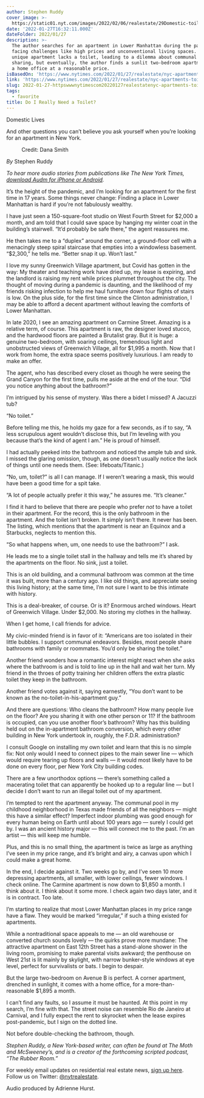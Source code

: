 ```yaml
---
author: Stephen Ruddy
cover_image: >-
  https://static01.nyt.com/images/2022/02/06/realestate/29Domestic-toilet-illo/29Domestic-toilet-illo-facebookJumbo.jpg
date: '2022-01-27T16:32:11.000Z'
dateFolder: 2022/01/27
description: >-
  The author searches for an apartment in Lower Manhattan during the pandemic,
  facing challenges like high prices and unconventional living spaces. One
  unique apartment lacks a toilet, leading to a dilemma about communal bathroom
  sharing, but eventually, the author finds a sunlit two-bedroom apartment with
  a home office at a reasonable price.
isBasedOn: 'https://www.nytimes.com/2022/01/27/realestate/nyc-apartments-toilet.html'
link: 'https://www.nytimes.com/2022/01/27/realestate/nyc-apartments-toilet.html'
slug: 2022-01-27-httpswwwnytimescom20220127realestatenyc-apartments-toilethtml
tags:
  - favorite
title: Do I Really Need a Toilet?
---
```

<p>Domestic Lives</p>
<p>And other questions you can’t believe you ask yourself when you’re looking for an apartment in New York.</p>
<figure><img alt="" sizes="((min-width: 600px) and (max-width: 1004px)) 84vw, (min-width: 1005px) 80vw, 100vw" src="https://static01.nyt.com/images/2022/02/06/realestate/29Domestic-toilet-illo/29Domestic-toilet-illo-superJumbo.jpg?quality=75&amp;auto=webp" srcset="https://static01.nyt.com/images/2022/02/06/realestate/29Domestic-toilet-illo/29Domestic-toilet-illo-articleLarge.jpg?quality=75&amp;auto=webp 600w,https://static01.nyt.com/images/2022/02/06/realestate/29Domestic-toilet-illo/29Domestic-toilet-illo-jumbo.jpg?quality=75&amp;auto=webp 1024w,https://static01.nyt.com/images/2022/02/06/realestate/29Domestic-toilet-illo/29Domestic-toilet-illo-superJumbo.jpg?quality=75&amp;auto=webp 1965w"/><figcaption>Credit: Dana Smith</figcaption></figure>
<p><i>By </i>Stephen Ruddy</p>
<p><em>To hear more audio stories from publications like The New York Times, </em><a href="https://www.audm.com/?utm_source=nyt&amp;utm_medium=embed&amp;utm_campaign=domestic_toilet_really_need"><em>download Audm for iPhone or Android</em></a><em>.</em></p>
<p>It’s the height of the pandemic, and I’m looking for an apartment for the first time in 17 years. Some things never change: Finding a place in Lower Manhattan is hard if you’re not fabulously wealthy.</p>
<p>I have just seen a 150-square-foot studio on West Fourth Street for $2,000 a month, and am told that I could save space by hanging my winter coat in the building’s stairwell. “It’d probably be safe there,” the agent reassures me.</p>
<p>He then takes me to a “duplex” around the corner, a ground-floor cell with a menacingly steep spiral staircase that empties into a windowless basement. “$2,300,” he tells me. “Better snap it up. Won’t last.”</p>
<p>I love my sunny Greenwich Village apartment, but Covid has gotten in the way: My theater and teaching work have dried up, my lease is expiring, and the landlord is raising my rent while prices plummet throughout the city. The thought of moving during a pandemic is daunting, and the likelihood of my friends risking infection to help me haul furniture down four flights of stairs is low. On the plus side, for the first time since the Clinton administration, I may be able to afford a decent apartment without leaving the comforts of Lower Manhattan.</p>
<p>In late 2020, I see an amazing apartment on Carmine Street. Amazing is a relative term, of course. This apartment is raw, the designer loved stucco, and the hardwood floors are painted a Brutalist gray. But it is huge: a genuine two-bedroom, with soaring ceilings, tremendous light and unobstructed views of Greenwich Village, all for $1,995 a month. Now that I work from home, the extra space seems positively luxurious. I am ready to make an offer.</p>
<p>The agent, who has described every closet as though he were seeing the Grand Canyon for the first time, pulls me aside at the end of the tour. “Did you notice anything about the bathroom?”</p>
<p>I’m intrigued by his sense of mystery. Was there a bidet I missed? A Jacuzzi tub?</p>
<p>“No toilet.”</p>
<p>Before telling me this, he holds my gaze for a few seconds, as if to say, “A less scrupulous agent wouldn’t disclose this, but I’m leveling with you because that’s the kind of agent I am.” He is proud of himself.</p>
<p>I had actually peeked into the bathroom and noticed the ample tub and sink. I missed the glaring omission, though, as one doesn’t usually notice the lack of things until one needs them. (See: lifeboats/Titanic.)</p>
<p>“No, um, toilet?” is all I can manage. If I weren’t wearing a mask, this would have been a good time for a spit take.</p>
<p>“A lot of people actually prefer it this way,” he assures me. “It’s cleaner.”</p>
<p>I find it hard to believe that there are people who prefer <em>not</em> to have a toilet in their apartment. For the record, this is the only bathroom in the apartment. And the toilet isn’t broken. It simply isn’t there. It never has been. The listing, which mentions that the apartment is near an Equinox and a Starbucks, neglects to mention this.</p>
<p>“So what happens when, um, one needs to use the bathroom?” I ask.</p>
<p>He leads me to a single toilet stall in the hallway and tells me it’s shared by the apartments on the floor. No sink, just a toilet.</p>
<p>This is an old building, and a communal bathroom was common at the time it was built, more than a century ago. I like old things, and appreciate seeing this living history; at the same time, I’m not sure I want to be this intimate with history.</p>
<p>This is a deal-breaker, of course. Or is it? Enormous arched windows. Heart of Greenwich Village. Under $2,000. No storing my clothes in the hallway.</p>
<p>When I get home, I call friends for advice.</p>
<p>My civic-minded friend is in favor of it: “Americans are too isolated in their little bubbles. I support communal endeavors. Besides, most people share bathrooms with family or roommates. You’d only be sharing the toilet.”</p>
<p>Another friend wonders how a romantic interest might react when she asks where the bathroom is and is told to line up in the hall and wait her turn. My friend in the throes of potty training her children offers the extra plastic toilet they keep in the bathroom.</p>
<p>Another friend votes against it, saying earnestly, “You don’t want to be known as the no-toilet-in-his-apartment guy.”</p>
<p>And there are questions: Who cleans the bathroom? How many people live on the floor? Are you sharing it with one other person or 11? If the bathroom is occupied, can you use another floor’s bathroom? Why has this building held out on the in-apartment bathroom conversion, which every other building in New York undertook in, roughly, the F.D.R. administration?</p>
<p>I consult Google on installing my own toilet and learn that this is no simple fix: Not only would I need to connect pipes to the main sewer line — which would require tearing up floors and walls — it would most likely have to be done on every floor, per New York City building codes.</p>
<p>There are a few unorthodox options — there’s something called a macerating toilet that can apparently be hooked up to a regular line — but I decide I don’t want to run an illegal toilet out of my apartment.</p>
<p>I’m tempted to rent the apartment anyway. The communal pool in my childhood neighborhood in Texas made friends of all the neighbors — might this have a similar effect? Imperfect indoor plumbing was good enough for every human being on Earth until about 100 years ago — surely I could get by. I was an ancient history major — this will connect me to the past. I’m an artist — this will keep me humble.</p>
<p>Plus, and this is no small thing, the apartment is twice as large as anything I’ve seen in my price range, and it’s bright and airy, a canvas upon which I could make a great home.</p>
<p>In the end, I decide against it. Two weeks go by, and I’ve seen 10 more depressing apartments, all smaller, with lower ceilings, fewer windows. I check online. The Carmine apartment is now down to $1,850 a month. I think about it. I think about it some more. I check again two days later, and it is in contract. Too late.</p>
<p>I’m starting to realize that most Lower Manhattan places in my price range have a flaw. They would be marked “irregular,” if such a thing existed for apartments.</p>
<p>While a nontraditional space appeals to me — an old warehouse or converted church sounds lovely — the quirks prove more mundane: The attractive apartment on East 12th Street has a stand-alone shower in the living room, promising to make parental visits awkward; the penthouse on West 21st is lit mainly by skylight, with narrow bunker-style windows at eye level, perfect for survivalists or bats. I begin to despair.</p>
<p>But the large two-bedroom on Avenue B is perfect. A corner apartment, drenched in sunlight, it comes with a home office, for a more-than-reasonable $1,895 a month.</p>
<p>I can’t find any faults, so I assume it must be haunted. At this point in my search, I’m fine with that. The street noise can resemble Rio de Janeiro at Carnival, and I fully expect the rent to skyrocket when the lease expires post-pandemic, but I sign on the dotted line.</p>
<p>Not before double-checking the bathroom, though.</p>
<p><em>Stephen Ruddy, a New York-based writer, can often be found at The Moth and McSweeney’s, and is a creator of the forthcoming scripted podcast, “The Rubber Room.”</em></p>
<p>For weekly email updates on residential real estate news, <a href="http://www.nytimes.com/newsletters/realestate/">sign up here</a>. Follow us on Twitter: <a href="https://twitter.com/nytrealestate">@nytrealestate</a>.</p>
<p>Audio produced by Adrienne Hurst.</p>
